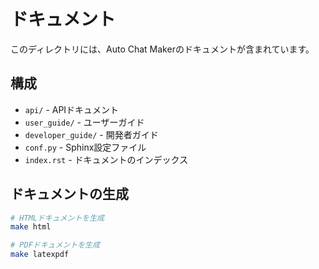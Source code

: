 # ドキュメント

このディレクトリには、Auto Chat Makerのドキュメントが含まれています。

## 構成

- `api/` - APIドキュメント
- `user_guide/` - ユーザーガイド
- `developer_guide/` - 開発者ガイド
- `conf.py` - Sphinx設定ファイル
- `index.rst` - ドキュメントのインデックス

## ドキュメントの生成

```bash
# HTMLドキュメントを生成
make html

# PDFドキュメントを生成
make latexpdf
``` 